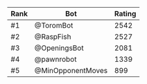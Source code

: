 Rank|Bot|Rating
---|---|---
#1|@ToromBot|2542
#2|@RaspFish|2527
#3|@OpeningsBot|2081
#4|@pawnrobot|1339
#5|@MinOpponentMoves|899
